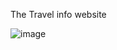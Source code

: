 The Travel info website 

![image](https://github.com/arjunatapadkar/plan-with-arjun/assets/99797400/b8341279-0768-42c1-b9ab-fd7d68585836)

